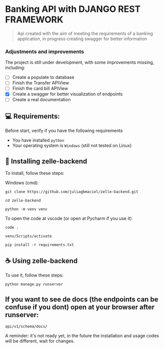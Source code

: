 # Banking API with DJANGO REST FRAMEWORK

> Api created with the aim of meeting the requirements of a banking application, in progress creating swagger for better information

### Adjustments and improvements

The project is still under development, with some improvements missing, including:

- [ ] Create a populate to database
- [ ] Finish the Transfer APIView
- [ ] Finish the card bill APIView
- [x] Create a swagger for better visualization of endpoints
- [ ] Create a real documentation

## 💻 Requirements:

Before start, verify if you have the following requirements

- You have installed `python`
- Your operating system is `Windows` (still not tested on Linux)

## 🚀 Installing zelle-backend

To install, follow these steps:


Windows (cmd):

```
git clone https://github.com/juliagbmaciel/zelle-backend.git
```

```
cd zelle-backend
```

```
python -m venv venv
```

To open the code at vscode (or open at Pycharm if you use it)
```
code .
```

```
venv/Scripts/activate
```

```
pip install -r requirements.txt
```

## ☕ Using zelle-backend

To use it, follow these steps:

```
python manage.py runserver
```

## If you want to see de docs (the endpoints can be confuse if you dont) open at your browser after runserver:

`api/v1/schema/docs/`


A reminder: it's not ready yet, in the future the installation and usage codes will be different, wait for changes.




